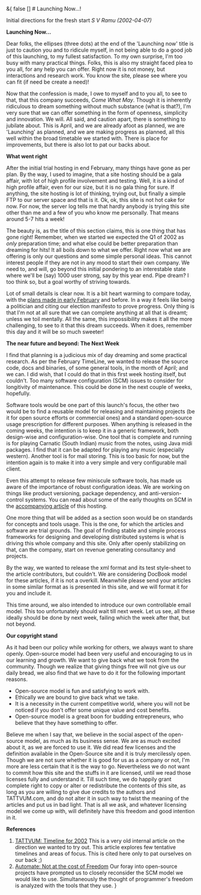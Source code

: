 &{<nil> false <nil> <nil> [] <nil> <nil> <nil> <nil> # Launching Now...!

Initial directions for the fresh start
*S V Ramu (2002-04-07)*

**Launching Now...**

Dear folks, the ellipses (three dots) at the end of the 'Launching now' title is just to caution you and to ridicule myself, in not being able to do a good job of this launching, to my fullest satisfaction. To my own surprise, I'm too busy with many practical things. Folks, this is also my straight faced plea to you all, for any help you can offer. Right now it is not money, but interactions and research work. You know the site, please see where you can fit (if need be create a need)!

Now that the confession is made, I owe to myself and to you all, to see to that, that this company succeeds, *Come What May*. Though it is inherently ridiculous to dream something without much substance (what is that?), I'm very sure that we can offer something in the form of openness, simplicity and innovation. We will. All said, and caution apart, there is something to jubilate about. This is April, and we are already afoot as planned, we are 'Launching' as planned, and we are making progress as planned, all this well within the broad timetable we started with. There is place for improvements, but there is also lot to pat our backs about.

**What went right**

After the initial trial hosting in end February, many things have gone as per plan. By the way, I used to imagine, that a site hosting should be a gala affair, with lot of high profile involvement and testing. Well, it is a kind of high profile affair, even for our size, but it is no gala thing for sure. If anything, the site hosting is lot of thinking, trying out, but finally a simple FTP to our server space and that is it. Ok, ok, this site is not hot cake for now. For now, the server log tells me that hardly anybody is trying this site other than me and a few of you who know me personally. That means around 5-7 hits a week!

The beauty is, as the title of this section claims, this is one thing that has gone right! Remember, when we started we expected the Q1 of 2002 as *only* preparation time; and what else could be better preparation than dreaming for hits! It all boils down to what we offer. Right now what we are offering is only our questions and some simple personal ideas. This cannot interest people if they are not in any mood to start their own company. We need to, and will, go beyond this initial pondering to an interestable state where we'll be (say) 1000 user strong, say by this year end. Pipe dream? I too think so, but a goal worthy of striving towards.

Lot of small details is clear now. It is a bit heart warming to compare today, with the [plans made in early February](https://tattvum.com/Articles/2002/2002-04/2002-04-07/Ramu-TATTVUM-20020407-LaunchingNow.html#TIMELINE) and before. In a way it feels like being a politician and citing our election manifesto to prove progress. Only thing is that I'm not at all sure that we can complete anything at all that is dreamt; unless we toil mentally. All the same, this impossibility makes it all the more challenging, to see to it that this dream succeeds. When it does, remember this day and it will be so much sweeter!

**The near future and beyond: The Next Week**

I find that planning is a judicious mix of day dreaming and some practical research. As per the February TimeLine, we wanted to release the source code, docs and binaries, of some general tools, in the month of April; and we can. I did wish, that I could do that in this first week hosting itself, but couldn't. Too many software configuration (SCM) issues to consider for longitivity of maintenance. This could be done in the next couple of weeks, hopefully.

Software tools would be one part of this launch's focus, the other two would be to find a reusable model for releasing and maintaining projects (be it for open source efforts or commercial ones) and a standard open-source usage prescription for different purposes. When anything is released in the coming weeks, the intention is to keep it in a generic framework, both design-wise and configuration-wise. One tool that is complete and running is for playing Carnatic (South Indian) music from the notes, using Java midi packages. I find that it can be adapted for playing any music (especially western). Another tool is for mail storing. This is too basic for now, but the intention again is to make it into a very simple and very configurable mail client.

Even this attempt to release few miniscule software tools, has made us aware of the importance of robust configuration ideas. We are working on things like product versioning, package dependency, and anti-version-control systems. You can read about some of the early thoughts on SCM in the [accompanying article](https://tattvum.com/Articles/2002/2002-04/2002-04-07/Ramu-TATTVUM-20020407-LaunchingNow.html#SCM) of this hosting.

One more thing that will be added as a section soon would be on standards for concepts and tools usage. This is the one, for which the articles and software are trial grounds. The goal of finding stable and simple process frameworks for designing and developing distributed systems is what is driving this whole company and this site. Only after openly stabilizing on that, can the company, start on revenue generating consultancy and projects.

By the way, we wanted to release the xml format and its test style-sheet to the article contributors, but couldn't. We are considering DocBook model for these articles, if it is not a overkill. Meanwhile please send your articles in some similar format as is presented in this site, and we will format it for you and include it.

This time around, we also intended to introduce our own controllable email model. This too unfortunately should wait till next week. Let us see, all these ideally should be done by next week, failing which the week after that, but not beyond.

**Our copyright stand**

As it had been our policy while working for others, we always want to share openly. Open-source model had been very useful and encouraging to us in our learning and growth. We want to give back what we took from the community. Though we realize that giving things free will not give us our daily bread, we also find that we have to do it for the following important reasons.

*   Open-source model is fun and satisfying to work with.
*   Ethically we are bound to give back what we take.
*   It is a necessity in the current competitive world, where you will not be noticed if you don't offer some unique value and cost benefits.
*   Open-source model is a great boon for budding entrepreneurs, who believe that they have something to offer.

Believe me when I say that, we believe in the social aspect of the open-source model, as much as its business sense. We are as much excited about it, as we are forced to use it. We did read few licenses and the definition available in the Open-Source site and it is truly mercilessly open. Though we are not sure whether it is good for us as a company or not, I'm more are less certain that it is the way to go. Nevertheless we do not want to commit how this site and the stuffs in it are licensed, until we read those licenses fully and understand it. Till such time, we do happily grant complete right to copy or alter or redistribute the contents of this site, as long as you are willing to give due credits to the authors and TATTVUM.com, and do not alter it in such way to twist the meaning of the articles and put us in bad light. That is all we ask, and whatever licensing model we come up with, will definitely have this freedom and good intention in it.

**References**

1.  [TATTVUM: Timeline for 2002](https://www.tattvum.com/Articles/2002/2002-04/2002-04-07/Ramu-TATTVUM-20020218-TimeLine.html)
    This is a very old internal article on the direction we wanted to try out. This article explores few tentative timelines and areas of focus. This is cited here only to pat ourselves on our back ;)
2.  [Automate: Not at the cost of Freedom](https://www.tattvum.com/Articles/2002/2002-04/2002-04-07/Ramu-SE-20020407-FreedomAndSCM.html)
    Our foray into open-source projects have prompted us to closely reconsider the SCM model we would like to use. Simultaneously the thought of programmer's freedom is analyzed with the tools that they use.
}
